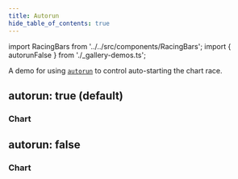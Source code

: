 ```yaml
---
title: Autorun
hide_table_of_contents: true
---
```


import RacingBars from '../../src/components/RacingBars';
import { autorunFalse } from './\_gallery-demos.ts';

A demo for using [`autorun`](../documentation/options.md#autorun) to control auto-starting the chart race.

<!--truncate-->

## autorun: true (default)

### Chart

<div className="gallery">
  <RacingBars
    {...autorunFalse}
    autorun={true}
  />
</div>

## autorun: false

### Chart

<div className="gallery">
  <RacingBars
    {...autorunFalse}
  />
</div>
